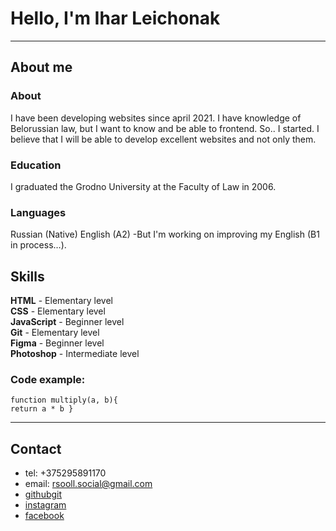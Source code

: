 # Hello, I'm Ihar Leichonak

---

## About me

### About

I have been developing websites since april 2021. I have knowledge of Belorussian law, but I want to know and be able to frontend. So.. I started.
I believe that I will be able to develop excellent websites and not only them.

### Education

I graduated the Grodno University at the Faculty of Law in 2006.

### Languages

Russian (Native)
English (A2) -But I'm working on improving my English (B1 in process…).

## Skills

**HTML** - Elementary level  
**CSS** - Elementary level  
**JavaScript** - Beginner level  
**Git** - Elementary level  
**Figma** - Beginner level  
**Photoshop** - Intermediate level

### Code example:

    function multiply(a, b){
    return a * b }

---

## Contact

- tel: +375295891170
- email: rsooll.social@gmail.com
- [githubgit](https://github.com/rsooll)
- [instagram](https://www.instagram.com/rsooll.i/)
- [facebook](https://www.facebook.com/rsooll.i)

